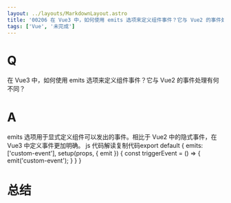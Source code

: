 ```yaml
---
layout: ../layouts/MarkdownLayout.astro
title: '00206 在 Vue3 中，如何使用 emits 选项来定义组件事件？它与 Vue2 的事件处理有何不同？'
tags: ['Vue', '未完成']
---
```


# Q

 在 Vue3 中，如何使用 emits 选项来定义组件事件？它与 Vue2 的事件处理有何不同？

# A

emits 选项用于显式定义组件可以发出的事件。相比于 Vue2 中的隐式事件，在 Vue3 中定义事件更加明确。
js 代码解读复制代码export default {
  emits: ['custom-event'],
  setup(props, { emit }) {
    const triggerEvent = () => {
      emit('custom-event');
    }
  }
}


# 总结



<script>
  function func() {

  }
  
</script>